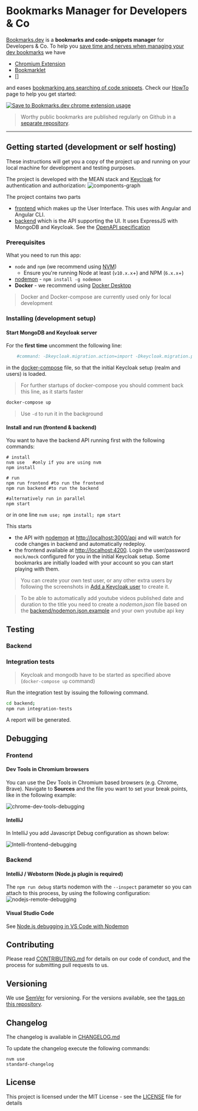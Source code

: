 # Bookmarks Manager for Developers & Co
[Bookmarks.dev](https://www.bookmarks.dev) is a **bookmarks and code-snippets manager** for Developers & Co.
 To help you [save time and nerves when managing your dev bookmarks](https://dev.to/ama/how-i-manage-my-dev-bookmarks-and-save-time-and-nerves-56ae)
 we have
 * [Chromium Extension](https://chrome.google.com/webstore/detail/save-link-to-bookmarksdev/diofdblfhjbpgackifolmboaiccmebjb)
 * [Bookmarklet](https://www.bookmarks.dev/howto/bookmarklets)
 * []
 
 
  and eases [bookmarking ans searching of code snippets](https://dev.to/ama/bookmarking-code-snippets-with-codelets-3d44). Check our
[HowTo](https://www.bookmarks.dev/howto) page to help you get started:
 
 [![Save to Bookmarks.dev chrome extension usage](documentation/gif/save-youtube-video-to-bookmarks.dev.gif)](https://www.bookmarks.dev/howto)

> Worthy public bookmarks are published regularly on Github in a [separate repository](https://github.com/BookmarksDev/bookmarks).

***

## Getting started (development or self hosting)
These instructions will get you a copy of the project up and running on your local machine for development and testing purposes.

The project is developed with the MEAN stack and [Keycloak](http://www.keycloak.org/) for authentication and authorization:
![components-graph](documentation/graphviz/components-graph.png)

The project contains two parts
* [frontend](frontend) which makes up the User Interface. This uses with Angular and Angular CLI.
* [backend](backend) which is the API supporting the UI. It uses ExpressJS with MongoDB and Keycloak. See the [OpenAPI specification](https://www.bookmarks.dev/api/docs)

### Prerequisites
What you need to run this app:
* `node` and `npm` (we recommend using [NVM](https://github.com/creationix/nvm))
  * Ensure you're running Node at least (`v10.x.x`+) and NPM (`6.x.x`+)
* [nodemon](https://nodemon.io/) - `npm install -g nodemon`
* **Docker** - we recommend using [Docker Desktop](https://www.docker.com/products/docker-desktop)

> Docker and Docker-compose are currently used only for local development

### Installing (**development setup**)
#### Start MongoDB and Keycloak server
For the **first time** uncomment the following line:
```yaml
    #command: -Dkeycloak.migration.action=import -Dkeycloak.migration.provider=dir -Dkeycloak.migration.dir=/tmp/keycloak/export-import -Dkeycloak.migration.strategy=IGNORE_EXISTING
```
in the [docker-compose](docker-compose.yml) file, so that the initial Keycloak setup (realm and users) is loaded.

> For further startups of docker-compose you should comment back this line, as it starts faster

```bash
docker-compose up
```
> Use `-d` to run it in the background

#### Install and run (frontend & backend)
You want to have the backend API running first with the following commands:

```shell
# install
nvm use   #only if you are using nvm
npm install

# run
npm run frontend #to run the frontend
npm run backend #to run the backend

#alternatively run in parallel
npm start
```
or in one line `nvm use; npm install; npm start`

This starts
 * the API with [nodemon](http://nodemon.io) at [http://localhost:3000/api](http://localhost:3000/api)
 and will watch for code changes in backend and automatically redeploy.
 * the frontend available at [http://localhost:4200](http://localhost:4200). Login the user/password `mock/mock` configured
  for you in the initial Keycloak setup. Some bookmarks are initially loaded with your account so you can start playing with them. 

> You can create your own test user, or any other extra users by following the screenshots in
> [Add a Keycloak user](documentation/keycloak/add-keycloak-user.md) to create it.

> To be able to automatically add youtube videos published date and duration to the title you need to
create a _nodemon.json_ file based on the [backend/nodemon.json.example](backend/nodemon.json.example) and your own youtube api key

## Testing
### Backend
### Integration tests

> Keycloak and mongodb have to be started as specified above (`docker-compose up` command)

Run the integration test by issuing the following command.

```bash
cd backend;
npm run integration-tests
```

A report will be generated.

## Debugging
### Frontend
#### Dev Tools in Chromium browsers
You can use the Dev Tools in Chromium based browsers (e.g. Chrome, Brave). Navigate to **Sources** and the file you want to set 
your break points, like in the following example:

![chrome-dev-tools-debugging](documentation/debugging/frontend/debug-frontend-chrome-dev-tools.png)

#### IntelliJ
In IntelliJ you add Javascript Debug configuration as shown below:

![Intelli-frontend-debugging](documentation/debugging/frontend/debug-frontend-intellij.png)
 
### Backend
#### IntelliJ / Webstorm (Node.js plugin is required)
The ``npm run debug`` starts nodemon with the `--inspect` parameter so you can attach to this process, by using the following configuration:
![nodejs-remote-debugging](documentation/debugging/backend/attach-to-nodemon-process.png)


#### Visual Studio Code
See [Node.js debugging in VS Code with Nodemon](https://github.com/microsoft/vscode-recipes/tree/master/nodemon)

## Contributing
Please read [CONTRIBUTING.md](CONTRIBUTING.md) for details on our code of conduct, and the process for submitting pull requests to us.

## Versioning
We use [SemVer](http://semver.org/) for versioning. For the versions available, see the [tags on this repository](https://github.com/BookmarksDev/bookmarks.dev/tags).

## Changelog
The changelog is available in [CHANGELOG.md](CHANGELOG.md)

To update the changelog execute the following commands:
```
nvm use
standard-changelog
```

## License
This project is licensed under the MIT License - see the [LICENSE](LICENSE) file for details
